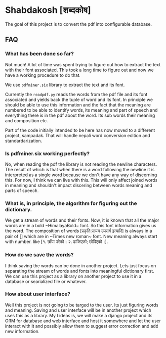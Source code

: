 # Shabdakosh [शब्दकोष]

The goal of this project is to convert the pdf into configurable database.

## FAQ

### What has been done so far?

Not much! A lot of time was spent trying to figure out how to extract the text with their font associated. This took a long time to figure out and now we have a working procedure to do that.

We use `pdfminer.six` library to extract the text and its font.

Currently the `readpdf.py` reads the words from the pdf file and its font associated and yields back the tuple of word and its font. In principle we should be able to use this information and the fact that the meaning are numbered to be able to identify words, its meaning and part of speech and everything there is in the pdf about the word. Its sub words their meaning and composition etc.

Part of the code initially intended to be here has now moved to a different project, sampadak. That will handle nepali word conversion edition and standardarization.

### Is pdfminer.six working perfectly?

No, when reading the pdf the library is not reading the newline characters. The result of which is that when there is a word following the newline it is interpreted as a single word because we don't have any way of discerning this. For now, I think we can live with this. This will only affect joined words in meaning and shouldn't impact discering between words meaning and parts of speech.

### What is, in principle, the  algorithm for figuring out the dictionary.

We get a stream of words and their fonts. Now, it is known that all the major words are in a bold ~HimalayaBold~ font. So this font information gives us the word. The composition of words [प्रकृति प्रत्यय उपसर्ग इत्यादि] is always in a pair of [] which are in ~Times new roman~ font.  New meaning always start with number. like [१. छाँया परेको। २. ढाकिएको; छोपिएको।].

### How do we save the words?

I think saving the words can be done in another project. Lets just focus on separating the stream of words and fonts into meaningful dictionary first. We can use this project as a library on another project to use it in a database or searialized file or whatever.

### How about user interface?

Well this project is not going to be targed to the user. Its just figuring words and meaning. Saving and user interface will be in another project which uses this as a library. My I ideas is, we will make a django project and its ORM for database and web interface and host it somewhere and let the user interact with it and possibly allow them to suggest error correction and add new information.
